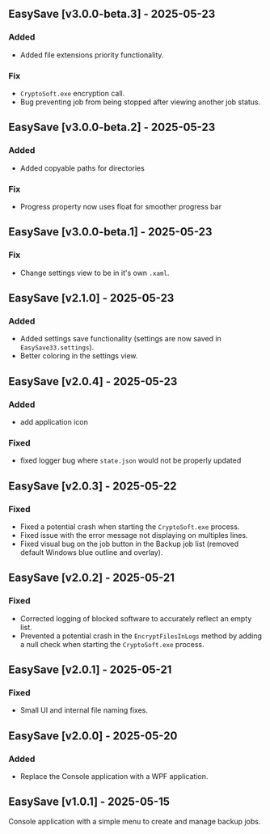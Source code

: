 ## EasySave [v3.0.0-beta.3] - 2025-05-23

### Added
- Added file extensions priority functionality.

### Fix
- `CryptoSoft.exe` encryption call.
- Bug preventing job from being stopped after viewing another job status.

## EasySave [v3.0.0-beta.2] - 2025-05-23

### Added
- Added copyable paths for directories

### Fix
- Progress property now uses float for smoother progress bar

## EasySave [v3.0.0-beta.1] - 2025-05-23

### Fix
- Change settings view to be in it's own `.xaml`.

## EasySave [v2.1.0] - 2025-05-23

### Added
- Added settings save functionality (settings are now saved in `EasySave33.settings`).
- Better coloring in the settings view.

## EasySave [v2.0.4] - 2025-05-23

### Added
- add application icon
### Fixed
- fixed logger bug where `state.json` would not be properly updated

## EasySave [v2.0.3] - 2025-05-22

### Fixed
- Fixed a potential crash when starting the `CryptoSoft.exe` process.
- Fixed issue with the error message not displaying on multiples lines.
- Fixed visual bug on the job button in the Backup job list (removed default Windows blue outline and overlay).

## EasySave [v2.0.2] - 2025-05-21

### Fixed
- Corrected logging of blocked software to accurately reflect an empty list.
- Prevented a potential crash in the `EncryptFilesInLogs` method by adding a null check when starting the `CryptoSoft.exe` process.

## EasySave [v2.0.1] - 2025-05-21

### Fixed
- Small UI and internal file naming fixes.

## EasySave [v2.0.0] - 2025-05-20

### Added
- Replace the Console application with a WPF application.

## EasySave [v1.0.1] - 2025-05-15

Console application with a simple menu to create and manage backup jobs.